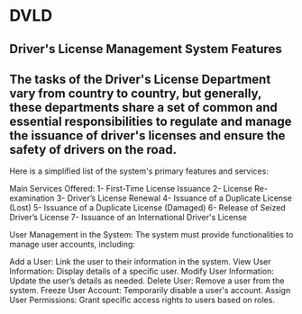 # DVLD

## Driver's License Management System Features
## The tasks of the Driver's License Department vary from country to country, but generally, these departments share a set of common and essential responsibilities to regulate and manage the issuance of driver's licenses and ensure the safety of drivers on the road.

Here is a simplified list of the system's primary features and services: 

Main Services Offered:
1- First-Time License Issuance
2- License Re-examination
3- Driver’s License Renewal
4- Issuance of a Duplicate License (Lost)
5- Issuance of a Duplicate License (Damaged)
6- Release of Seized Driver’s License
7- Issuance of an International Driver's License

User Management in the System:
The system must provide functionalities to manage user accounts, including:

Add a User: Link the user to their information in the system.
View User Information: Display details of a specific user.
Modify User Information: Update the user’s details as needed.
Delete User: Remove a user from the system.
Freeze User Account: Temporarily disable a user's account.
Assign User Permissions: Grant specific access rights to users based on roles.


